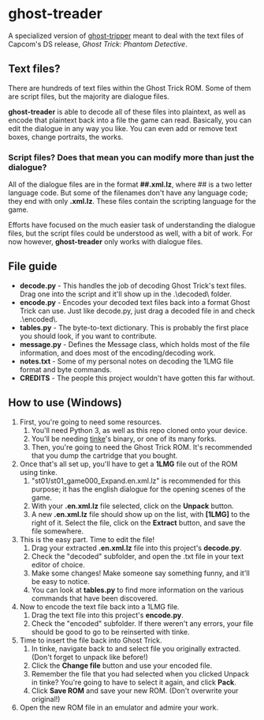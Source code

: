 # ghost-treader
A specialized version of [ghost-tripper](https://github.com/CatTrinket/ghost-tripper) meant to deal with the text files of Capcom's DS release, *Ghost Trick: Phantom Detective*. 

## Text files?
There are hundreds of text files within the Ghost Trick ROM. Some of them are script files, but the majority are dialogue files.

**ghost-treader** is able to decode all of these files into plaintext, as well as encode that plaintext back into a file the game can read.
Basically, you can edit the dialogue in any way you like. You can even add or remove text boxes, change portraits, the works.

### Script files? Does that mean you can modify more than just the dialogue?
All of the dialogue files are in the format **##.xml.lz**, where ## is a two letter language code.
But some of the filenames don't have any language code; they end with only **.xml.lz**. These files contain the scripting language for the game.

Efforts have focused on the much easier task of understanding the dialogue files, but the script files could be understood as well, with a bit of work.
For now however, **ghost-treader** only works with dialogue files.

## File guide
* **decode.py** - This handles the job of decoding Ghost Trick's text files. Drag one into the script and it'll show up in the .\decoded\ folder.
* **encode.py** - Encodes your decoded text files back into a format Ghost Trick can use. Just like decode.py, just drag a decoded file in and check .\encoded\\.
* **tables.py** - The byte-to-text dictionary. This is probably the first place you should look, if you want to contribute.
* **message.py** - Defines the Message class, which holds most of the file information, and does most of the encoding/decoding work.
* **notes.txt** - Some of my personal notes on decoding the 1LMG file format and byte commands.
* **CREDITS** - The people this project wouldn't have gotten this far without.

## How to use (Windows)
1. First, you're going to need some resources.
   1. You'll need Python 3, as well as this repo cloned onto your device.
   1. You'll be needing [tinke](https://github.com/pleonex/tinke)'s binary, or one of its many forks.
   1. Then, you're going to need the Ghost Trick ROM. It's recommended that you dump the cartridge that you bought.
1. Once that's all set up, you'll have to get a **1LMG** file out of the ROM using tinke.
   1. "st01/st01_game000_Expand.en.xml.lz" is recommended for this purpose; it has the english dialogue for the opening scenes of the game.
   1. With your **.en.xml.lz** file selected, click on the **Unpack** button.
   1. A new **.en.xml.lz** file should show up on the list, with **[1LMG]** to the right of it. Select the file, click on the **Extract** button, and save the file somewhere.
1. This is the easy part. Time to edit the file!
   1. Drag your extracted **.en.xml.lz** file into this project's **decode.py**.
   1. Check the "decoded" subfolder, and open the .txt file in your text editor of choice.
   1. Make some changes! Make someone say something funny, and it'll be easy to notice.
   1. You can look at **tables.py** to find more information on the various commands that have been discovered.
1. Now to encode the text file back into a 1LMG file.
   1. Drag the text file into this project's **encode.py**.
   1. Check the "encoded" subfolder. If there weren't any errors, your file should be good to go to be reinserted with tinke.
1. Time to insert the file back into Ghost Trick.
   1. In tinke, navigate back to and select file you originally extracted. (Don't forget to unpack like before!)
   1. Click the **Change file** button and use your encoded file.
   1. Remember the file that you had selected when you clicked Unpack in tinke? You're going to have to select it again, and click **Pack**.
   1. Click **Save ROM** and save your new ROM. (Don't overwrite your original!)
1. Open the new ROM file in an emulator and admire your work.
